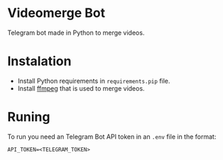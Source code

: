 # Videomerge Bot

Telegram bot made in Python to merge videos.

# Instalation

- Install Python requirements in `requirements.pip` file.
- Install [ffmpeg](https://ffmpeg.org/) that is used to merge videos.

# Runing

To run you need an Telegram Bot API token in an `.env` file in the format:
```
API_TOKEN=<TELEGRAM_TOKEN>
```
